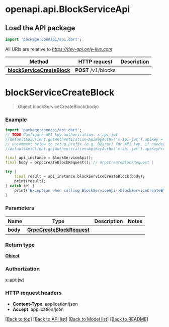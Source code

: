 # openapi.api.BlockServiceApi

## Load the API package
```dart
import 'package:openapi/api.dart';
```

All URIs are relative to *https://dev-api.only-live.com*

Method | HTTP request | Description
------------- | ------------- | -------------
[**blockServiceCreateBlock**](BlockServiceApi.md#blockservicecreateblock) | **POST** /v1/blocks | 


# **blockServiceCreateBlock**
> Object blockServiceCreateBlock(body)



### Example 
```dart
import 'package:openapi/api.dart';
// TODO Configure API key authorization: x-api-jwt
//defaultApiClient.getAuthentication<ApiKeyAuth>('x-api-jwt').apiKey = 'YOUR_API_KEY';
// uncomment below to setup prefix (e.g. Bearer) for API key, if needed
//defaultApiClient.getAuthentication<ApiKeyAuth>('x-api-jwt').apiKeyPrefix = 'Bearer';

final api_instance = BlockServiceApi();
final body = GrpcCreateBlockRequest(); // GrpcCreateBlockRequest | 

try { 
    final result = api_instance.blockServiceCreateBlock(body);
    print(result);
} catch (e) {
    print('Exception when calling BlockServiceApi->blockServiceCreateBlock: $e\n');
}
```

### Parameters

Name | Type | Description  | Notes
------------- | ------------- | ------------- | -------------
 **body** | [**GrpcCreateBlockRequest**](GrpcCreateBlockRequest.md)|  | 

### Return type

[**Object**](Object.md)

### Authorization

[x-api-jwt](../README.md#x-api-jwt)

### HTTP request headers

 - **Content-Type**: application/json
 - **Accept**: application/json

[[Back to top]](#) [[Back to API list]](../README.md#documentation-for-api-endpoints) [[Back to Model list]](../README.md#documentation-for-models) [[Back to README]](../README.md)

